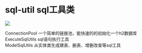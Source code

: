 # sql-util sql工具类

[![](https://jitpack.io/v/com.gitee.wb04307201/sql-util.svg)](https://jitpack.io/#com.gitee.wb04307201/sql-util)

ConnectionPool 一个简单的链接池，能快速的的初始化一个h2数据库  
ExecuteSqlUtils sql语句执行工具  
ModelSqlUtils 从实体类生成建表、删表、增删改查等sql工具  
